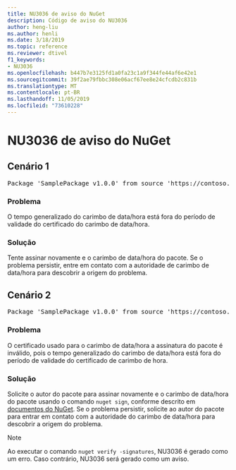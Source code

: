 ```yaml
---
title: NU3036 de aviso do NuGet
description: Código de aviso do NU3036
author: heng-liu
ms.author: henli
ms.date: 3/18/2019
ms.topic: reference
ms.reviewer: dtivel
f1_keywords:
- NU3036
ms.openlocfilehash: b447b7e3125fd1a0fa23c1a9f344fe44af6e42e1
ms.sourcegitcommit: 39f2ae79fbbc308e06acf67ee8e24cfcdb2c831b
ms.translationtype: MT
ms.contentlocale: pt-BR
ms.lasthandoff: 11/05/2019
ms.locfileid: "73610228"
---
```

# <a name="nuget-warning-nu3036"></a>NU3036 de aviso do NuGet

## <a name="scenario-1"></a>Cenário 1

<pre>Package 'SamplePackage v1.0.0' from source 'https://contoso.com/index.json': The timestamp's generalized time is outside the timestamping certificate's validity period.</pre>

### <a name="issue"></a>Problema

O tempo generalizado do carimbo de data/hora está fora do período de validade do certificado do carimbo de data/hora.


### <a name="solution"></a>Solução

Tente assinar novamente e o carimbo de data/hora do pacote. Se o problema persistir, entre em contato com a autoridade de carimbo de data/hora para descobrir a origem do problema.



## <a name="scenario-2"></a>Cenário 2

<pre>Package 'SamplePackage v1.0.0' from source 'https://contoso.com/index.json': The primary signature's timestamp's generalized time is outside the timestamping certificate's validity period.</pre>

### <a name="issue"></a>Problema

O certificado usado para o carimbo de data/hora a assinatura do pacote é inválido, pois o tempo generalizado do carimbo de data/hora está fora do período de validade do certificado de carimbo de hora.


### <a name="solution"></a>Solução

Solicite o autor do pacote para assinar novamente e o carimbo de data/hora do pacote usando o comando `nuget sign`, conforme descrito em [documentos do NuGet](https://docs.microsoft.com/nuget/create-packages/sign-a-package). Se o problema persistir, solicite ao autor do pacote para entrar em contato com a autoridade do carimbo de data/hora para descobrir a origem do problema.


> [!Note]
> Ao executar o comando `nuget verify -signatures`, NU3036 é gerado como um erro. Caso contrário, NU3036 será gerado como um aviso.